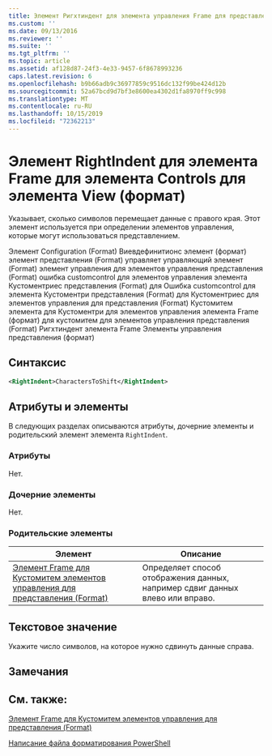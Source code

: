 ```yaml
---
title: Элемент Ригхтиндент для элемента управления Frame для представления (формат) | Документация Майкрософт
ms.custom: ''
ms.date: 09/13/2016
ms.reviewer: ''
ms.suite: ''
ms.tgt_pltfrm: ''
ms.topic: article
ms.assetid: af128d87-24f3-4e33-9457-6f8678993236
caps.latest.revision: 6
ms.openlocfilehash: b9b66adb9c36977859c9516dc132f99be424d12b
ms.sourcegitcommit: 52a67bcd9d7bf3e8600ea4302d1fa8970ff9c998
ms.translationtype: MT
ms.contentlocale: ru-RU
ms.lasthandoff: 10/15/2019
ms.locfileid: "72362213"
---
```

# <a name="rightindent-element-for-frame-for-controls-for-view-format"></a>Элемент RightIndent для элемента Frame для элемента Controls для элемента View (формат)

Указывает, сколько символов перемещает данные с правого края. Этот элемент используется при определении элементов управления, которые могут использоваться представлением.

Элемент Configuration (Format) Виевдефинитионс элемент (формат) элемент представления (Format) управляет управляющий элемент (Format) элемент управления для элементов управления представления (Format) ошибка customcontrol для элементов управления элемента Кустоментриес представления (Format) для Ошибка customcontrol для элемента Кустоментри представления (Format) для Кустоментриес для элементов управления для представления (Format) Кустомитем элемента для Кустоментри для элементов управления элемента Frame (формат) для кустомитем для элементов управления представления (Format) Ригхтиндент элемента Frame Элементы управления представления (формат)

## <a name="syntax"></a>Синтаксис

```xml
<RightIndent>CharactersToShift</RightIndent>
```

## <a name="attributes-and-elements"></a>Атрибуты и элементы

В следующих разделах описываются атрибуты, дочерние элементы и родительский элемент элемента `RightIndent`.

### <a name="attributes"></a>Атрибуты

Нет.

### <a name="child-elements"></a>Дочерние элементы

Нет.

### <a name="parent-elements"></a>Родительские элементы

|Элемент|Описание|
|-------------|-----------------|
|[Элемент Frame для Кустомитем элементов управления для представления (Format)](./frame-element-for-customitem-for-controls-for-view-format.md)|Определяет способ отображения данных, например сдвиг данных влево или вправо.|

## <a name="text-value"></a>Текстовое значение

Укажите число символов, на которое нужно сдвинуть данные справа.

## <a name="remarks"></a>Замечания

## <a name="see-also"></a>См. также:

[Элемент Frame для Кустомитем элементов управления для представления (Format)](./frame-element-for-customitem-for-controls-for-view-format.md)

[Написание файла форматирования PowerShell](./writing-a-powershell-formatting-file.md)
